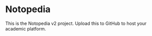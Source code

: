 # Notopedia

This is the Notopedia v2 project. Upload this to GitHub to host your academic platform.